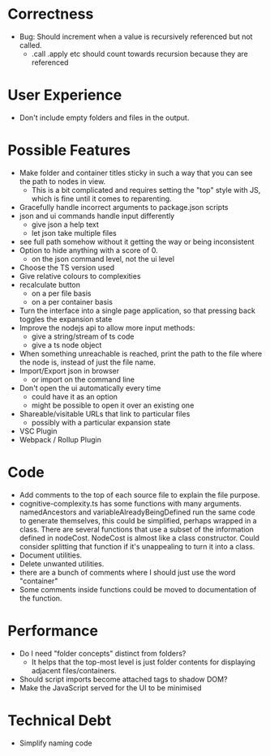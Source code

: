 # Correctness

* Bug: Should increment when a value is recursively referenced but not called.
    * .call .apply etc should count towards recursion because they are referenced

# User Experience

* Don't include empty folders and files in the output.

# Possible Features

* Make folder and container titles sticky in such a way that you can see the path to nodes in view.
    * This is a bit complicated and requires setting the "top" style with JS, which is fine until it comes to reparenting.
* Gracefully handle incorrect arguments to package.json scripts
* json and ui commands handle input differently
    * give json a help text
    * let json take multiple files
* see full path somehow without it getting the way or being inconsistent
* Option to hide anything with a score of 0.
    * on the json command level, not the ui level
* Choose the TS version used
* Give relative colours to complexities
* recalculate button
    * on a per file basis
    * on a per container basis
* Turn the interface into a single page application, so that pressing back toggles the expansion state
* Improve the nodejs api to allow more input methods:
    * give a string/stream of ts code
    * give a ts node object
* When something unreachable is reached, print the path to the file where the node is, instead of just the file name.
* Import/Export json in browser
    * or import on the command line
* Don't open the ui automatically every time
    * could have it as an option
    * might be possible to open it over an existing one
* Shareable/visitable URLs that link to particular files
    * possibly with a particular expansion state
* VSC Plugin
* Webpack / Rollup Plugin

# Code

* Add comments to the top of each source file to explain the file purpose.
* cognitive-complexity.ts has some functions with many arguments. namedAncestors and variableAlreadyBeingDefined run the same code to generate themselves, this could be simplified, perhaps wrapped in a class. There are several functions that use a subset of the information defined in nodeCost. NodeCost is almost like a class constructor. Could consider splitting that function if it's unappealing to turn it into a class.
* Document utilities.
* Delete unwanted utilities.
* there are a bunch of comments where I should just use the word "container"
* Some comments inside functions could be moved to documentation of the function.

# Performance

* Do I need "folder concepts" distinct from folders?
    * It helps that the top-most level is just folder contents for displaying adjacent files/containers.
* Should script imports become attached tags to shadow DOM?
* Make the JavaScript served for the UI to be minimised

# Technical Debt

* Simplify naming code
